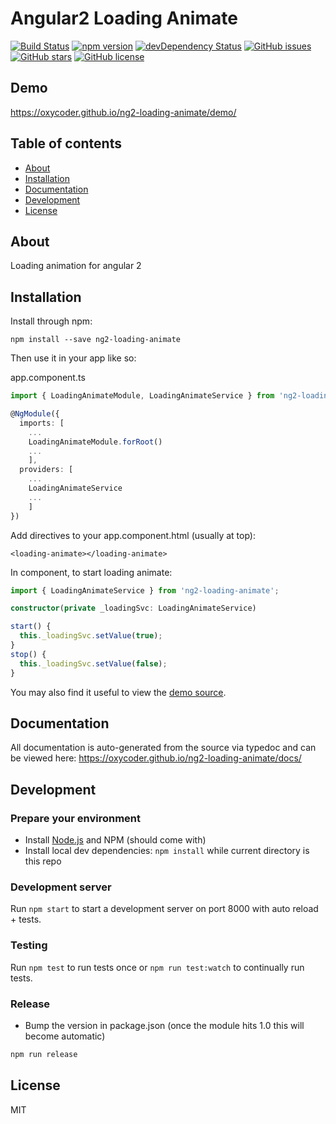 # Angular2 Loading Animate
[![Build Status](https://travis-ci.org/oxycoder/ng2-loading-animate.svg?branch=master)](https://travis-ci.org/oxycoder/ng2-loading-animate)
[![npm version](https://badge.fury.io/js/ng2-loading-animate.svg)](http://badge.fury.io/js/ng2-loading-animate)
[![devDependency Status](https://david-dm.org/oxycoder/ng2-loading-animate/dev-status.svg)](https://david-dm.org/oxycoder/ng2-loading-animate#info=devDependencies)
[![GitHub issues](https://img.shields.io/github/issues/oxycoder/ng2-loading-animate.svg)](https://github.com/oxycoder/ng2-loading-animate/issues)
[![GitHub stars](https://img.shields.io/github/stars/oxycoder/ng2-loading-animate.svg)](https://github.com/oxycoder/ng2-loading-animate/stargazers)
[![GitHub license](https://img.shields.io/badge/license-MIT-blue.svg)](https://raw.githubusercontent.com/oxycoder/ng2-loading-animate/master/LICENSE)

## Demo
https://oxycoder.github.io/ng2-loading-animate/demo/

## Table of contents

- [About](#about)
- [Installation](#installation)
- [Documentation](#documentation)
- [Development](#development)
- [License](#licence)

## About

Loading animation for angular 2

## Installation

Install through npm:
```
npm install --save ng2-loading-animate
```

Then use it in your app like so:

app.component.ts

```typescript
import { LoadingAnimateModule, LoadingAnimateService } from 'ng2-loading-animate';

@NgModule({
  imports: [
    ...
    LoadingAnimateModule.forRoot()
    ...
    ],
  providers: [
    ...
    LoadingAnimateService
    ...
    ]
})
```

Add directives to your app.component.html (usually at top):

```html5
<loading-animate></loading-animate>
```

In component, to start loading animate:

```typescript
import { LoadingAnimateService } from 'ng2-loading-animate';

constructor(private _loadingSvc: LoadingAnimateService)

start() {
  this._loadingSvc.setValue(true);
}
stop() {
  this._loadingSvc.setValue(false);
}
```

You may also find it useful to view the [demo source](https://github.com/oxycoder/ng2-loading-animate/blob/master/demo/demo.ts).


## Documentation
All documentation is auto-generated from the source via typedoc and can be viewed here:
https://oxycoder.github.io/ng2-loading-animate/docs/

## Development

### Prepare your environment
* Install [Node.js](http://nodejs.org/) and NPM (should come with)
* Install local dev dependencies: `npm install` while current directory is this repo

### Development server
Run `npm start` to start a development server on port 8000 with auto reload + tests. 

### Testing
Run `npm test` to run tests once or `npm run test:watch` to continually run tests.

### Release
* Bump the version in package.json (once the module hits 1.0 this will become automatic)
```bash
npm run release
```

## License

MIT
